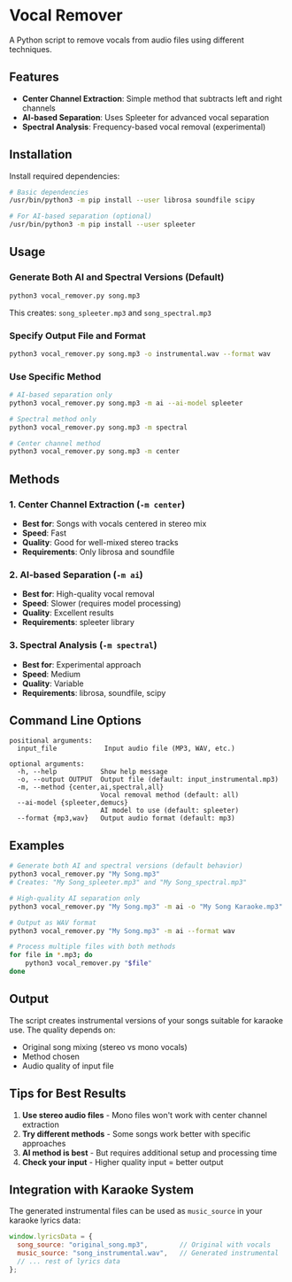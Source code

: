 # Vocal Remover

A Python script to remove vocals from audio files using different techniques.

## Features

- **Center Channel Extraction**: Simple method that subtracts left and right channels
- **AI-based Separation**: Uses Spleeter for advanced vocal separation  
- **Spectral Analysis**: Frequency-based vocal removal (experimental)

## Installation

Install required dependencies:

```bash
# Basic dependencies
/usr/bin/python3 -m pip install --user librosa soundfile scipy

# For AI-based separation (optional)
/usr/bin/python3 -m pip install --user spleeter
```

## Usage

### Generate Both AI and Spectral Versions (Default)
```bash
python3 vocal_remover.py song.mp3
```
This creates: `song_spleeter.mp3` and `song_spectral.mp3`

### Specify Output File and Format
```bash
python3 vocal_remover.py song.mp3 -o instrumental.wav --format wav
```

### Use Specific Method
```bash
# AI-based separation only
python3 vocal_remover.py song.mp3 -m ai --ai-model spleeter

# Spectral method only  
python3 vocal_remover.py song.mp3 -m spectral

# Center channel method
python3 vocal_remover.py song.mp3 -m center
```

## Methods

### 1. Center Channel Extraction (`-m center`)
- **Best for**: Songs with vocals centered in stereo mix
- **Speed**: Fast
- **Quality**: Good for well-mixed stereo tracks
- **Requirements**: Only librosa and soundfile

### 2. AI-based Separation (`-m ai`)
- **Best for**: High-quality vocal removal
- **Speed**: Slower (requires model processing)
- **Quality**: Excellent results
- **Requirements**: spleeter library

### 3. Spectral Analysis (`-m spectral`)
- **Best for**: Experimental approach
- **Speed**: Medium
- **Quality**: Variable
- **Requirements**: librosa, soundfile, scipy

## Command Line Options

```
positional arguments:
  input_file            Input audio file (MP3, WAV, etc.)

optional arguments:
  -h, --help           Show help message
  -o, --output OUTPUT  Output file (default: input_instrumental.mp3)
  -m, --method {center,ai,spectral,all}
                       Vocal removal method (default: all)
  --ai-model {spleeter,demucs}
                       AI model to use (default: spleeter)
  --format {mp3,wav}   Output audio format (default: mp3)
```

## Examples

```bash
# Generate both AI and spectral versions (default behavior)
python3 vocal_remover.py "My Song.mp3"
# Creates: "My Song_spleeter.mp3" and "My Song_spectral.mp3"

# High-quality AI separation only
python3 vocal_remover.py "My Song.mp3" -m ai -o "My Song Karaoke.mp3"

# Output as WAV format
python3 vocal_remover.py "My Song.mp3" -m ai --format wav

# Process multiple files with both methods
for file in *.mp3; do
    python3 vocal_remover.py "$file"
done
```

## Output

The script creates instrumental versions of your songs suitable for karaoke use. The quality depends on:

- Original song mixing (stereo vs mono vocals)
- Method chosen
- Audio quality of input file

## Tips for Best Results

1. **Use stereo audio files** - Mono files won't work with center channel extraction
2. **Try different methods** - Some songs work better with specific approaches
3. **AI method is best** - But requires additional setup and processing time
4. **Check your input** - Higher quality input = better output

## Integration with Karaoke System

The generated instrumental files can be used as `music_source` in your karaoke lyrics data:

```javascript
window.lyricsData = {
  song_source: "original_song.mp3",        // Original with vocals
  music_source: "song_instrumental.wav",   // Generated instrumental
  // ... rest of lyrics data
};
```